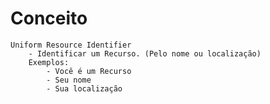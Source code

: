 # Conceito
    Uniform Resource Identifier
        - Identificar um Recurso. (Pelo nome ou localização)
        Exemplos:
            - Você é um Recurso
            - Seu nome
            - Sua localização


